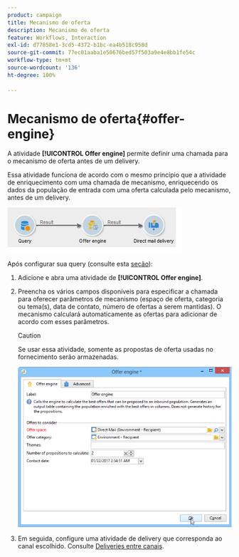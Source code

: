 ```yaml
---
product: campaign
title: Mecanismo de oferta
description: Mecanismo de oferta
feature: Workflows, Interaction
exl-id: d77858e1-3cd5-4372-b1bc-ea4b518c958d
source-git-commit: 77ec01aaba1e50676bed57f503a9e4e8bb1fe54c
workflow-type: tm+mt
source-wordcount: '136'
ht-degree: 100%

---
```


# Mecanismo de oferta{#offer-engine}

A atividade **[!UICONTROL Offer engine]** permite definir uma chamada para o mecanismo de oferta antes de um delivery.

Essa atividade funciona de acordo com o mesmo princípio que a atividade de enriquecimento com uma chamada de mecanismo, enriquecendo os dados da população de entrada com uma oferta calculada pelo mecanismo, antes de um delivery.

![](assets/int_offerengine_activity2.png)

Após configurar sua query (consulte esta [seção](query.md)):

1. Adicione e abra uma atividade de **[!UICONTROL Offer engine]**.
1. Preencha os vários campos disponíveis para especificar a chamada para oferecer parâmetros de mecanismo (espaço de oferta, categoria ou tema(s), data de contato, número de ofertas a serem mantidas). O mecanismo calculará automaticamente as ofertas para adicionar de acordo com esses parâmetros.

   >[!CAUTION]
   >
   >Se usar essa atividade, somente as propostas de oferta usadas no fornecimento serão armazenadas.

   ![](assets/int_offerengine_activity1.png)

1. Em seguida, configure uma atividade de delivery que corresponda ao canal escolhido. Consulte [Deliveries entre canais](cross-channel-deliveries.md).
